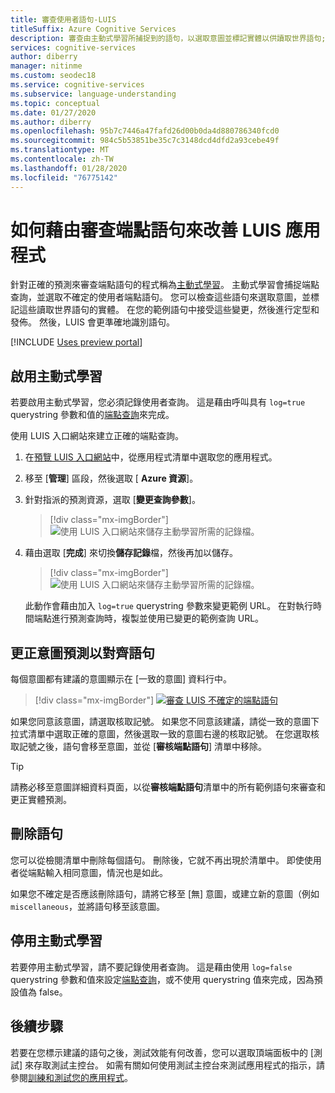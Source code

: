 ```yaml
---
title: 審查使用者語句-LUIS
titleSuffix: Azure Cognitive Services
description: 審查由主動式學習所捕捉到的語句，以選取意圖並標記實體以供讀取世界語句;接受變更、定型和發佈。
services: cognitive-services
author: diberry
manager: nitinme
ms.custom: seodec18
ms.service: cognitive-services
ms.subservice: language-understanding
ms.topic: conceptual
ms.date: 01/27/2020
ms.author: diberry
ms.openlocfilehash: 95b7c7446a47fafd26d00b0da4d880786340fcd0
ms.sourcegitcommit: 984c5b53851be35c7c3148dcd4dfd2a93cebe49f
ms.translationtype: MT
ms.contentlocale: zh-TW
ms.lasthandoff: 01/28/2020
ms.locfileid: "76775142"
---
```

# <a name="how-to-improve-the-luis-app-by-reviewing-endpoint-utterances"></a>如何藉由審查端點語句來改善 LUIS 應用程式

針對正確的預測來審查端點語句的程式稱為[主動式學習](luis-concept-review-endpoint-utterances.md)。 主動式學習會捕捉端點查詢，並選取不確定的使用者端點語句。 您可以檢查這些語句來選取意圖，並標記這些讀取世界語句的實體。 在您的範例語句中接受這些變更，然後進行定型和發佈。 然後，LUIS 會更準確地識別語句。

[!INCLUDE [Uses preview portal](includes/uses-portal-preview.md)]

## <a name="enable-active-learning"></a>啟用主動式學習

若要啟用主動式學習，您必須記錄使用者查詢。 這是藉由呼叫具有 `log=true` querystring 參數和值的[端點查詢](luis-get-started-create-app.md#query-the-v3-api-prediction-endpoint)來完成。

使用 LUIS 入口網站來建立正確的端點查詢。

1. 在[預覽 LUIS 入口網站](https://preview.luis.ai/)中，從應用程式清單中選取您的應用程式。
1. 移至 [**管理**] 區段，然後選取 [ **Azure 資源**]。
1. 針對指派的預測資源，選取 [**變更查詢參數**]。

    > [!div class="mx-imgBorder"]
    > ![使用 LUIS 入口網站來儲存主動學習所需的記錄檔。](./media/luis-tutorial-review-endpoint-utterances/azure-portal-change-query-url-settings.png)

1. 藉由選取 [**完成**] 來切換**儲存記錄**檔，然後再加以儲存。

    > [!div class="mx-imgBorder"]
    > ![使用 LUIS 入口網站來儲存主動學習所需的記錄檔。](./media/luis-tutorial-review-endpoint-utterances/luis-portal-manage-azure-resource-save-logs.png)

     此動作會藉由加入 `log=true` querystring 參數來變更範例 URL。 在對執行時間端點進行預測查詢時，複製並使用已變更的範例查詢 URL。

## <a name="correct-intent-predictions-to-align-utterances"></a>更正意圖預測以對齊語句

每個意圖都有建議的意圖顯示在 [一致的意圖] 資料行中。

> [!div class="mx-imgBorder"]
> [![審查 LUIS 不確定的端點語句](./media/label-suggested-utterances/review-endpoint-utterances.png)](./media/label-suggested-utterances/review-endpoint-utterances.png#lightbox)

如果您同意該意圖，請選取核取記號。 如果您不同意該建議，請從一致的意圖下拉式清單中選取正確的意圖，然後選取一致的意圖右邊的核取記號。 在您選取核取記號之後，語句會移至意圖，並從 [**審核端點語句**] 清單中移除。

> [!TIP]
> 請務必移至意圖詳細資料頁面，以從**審核端點語句**清單中的所有範例語句來審查和更正實體預測。

## <a name="delete-utterance"></a>刪除語句

您可以從檢閱清單中刪除每個語句。 刪除後，它就不再出現於清單中。 即使使用者從端點輸入相同意圖，情況也是如此。

如果您不確定是否應該刪除語句，請將它移至 [無] 意圖，或建立新的意圖（例如 `miscellaneous`，並將語句移至該意圖。

## <a name="disable-active-learning"></a>停用主動式學習

若要停用主動式學習，請不要記錄使用者查詢。 這是藉由使用 `log=false` querystring 參數和值來設定[端點查詢](luis-get-started-create-app.md#query-the-v2-api-prediction-endpoint)，或不使用 querystring 值來完成，因為預設值為 false。

## <a name="next-steps"></a>後續步驟

若要在您標示建議的語句之後，測試效能有何改善，您可以選取頂端面板中的 [測試] 來存取測試主控台。 如需有關如何使用測試主控台來測試應用程式的指示，請參閱[訓練和測試您的應用程式](luis-interactive-test.md)。
